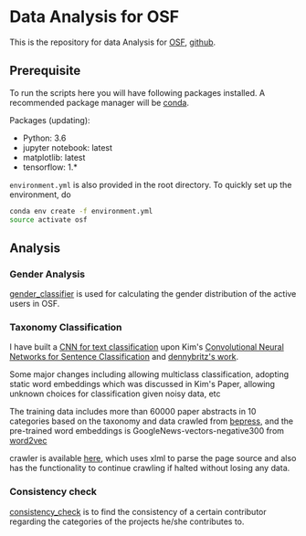 # Data Analysis for OSF
This is the repository for data Analysis for [OSF](https://osf.io), [github](https://github.com/centerforopenscience/osf.io).

## Prerequisite
To run the scripts here you will have following packages installed. A recommended package manager will be [conda](https://conda.io/miniconda.html).

Packages (updating):

* Python: 3.6
* jupyter notebook: latest
* matplotlib: latest
* tensorflow: 1.*

`environment.yml` is also provided in the root directory. To quickly set up the environment, do

```bash
conda env create -f environment.yml
source activate osf
```

## Analysis

### Gender Analysis
[gender_classifier](https://github.com/shadowgamefly/osf_analysis/blob/master/gender_classifier.ipynb) is used for calculating the gender distribution of the active users in OSF.

### Taxonomy Classification
I have built a [CNN for text classification](https://github.com/shadowgamefly/osf_analysis/blob/master/cnn) upon Kim's [Convolutional Neural Networks for Sentence Classification](http://arxiv.org/abs/1408.5882) and [dennybritz's work](https://github.com/dennybritz/cnn-text-classification-tf).

Some major changes including allowing multiclass classification, adopting static word embeddings which was discussed in Kim's Paper, allowing unknown choices for classification given noisy data, etc

The training data includes more than 60000 paper abstracts in 10 categories based on the taxonomy and data crawled from [bepress](network.bepress.com), and the pre-trained word embeddings is GoogleNews-vectors-negative300 from [word2vec](https://code.google.com/archive/p/word2vec/)

crawler is available [here](https://github.com/shadowgamefly/osf_analysis/blob/master/crawler), which uses xlml to parse the page source and also has the functionality to continue crawling if halted without losing any data.

### Consistency check
[consistency_check](https://github.com/shadowgamefly/osf_analysis/blob/master/consistency_check.ipynb) is to find the consistency of a certain contributor regarding the categories of the projects he/she contributes to.
